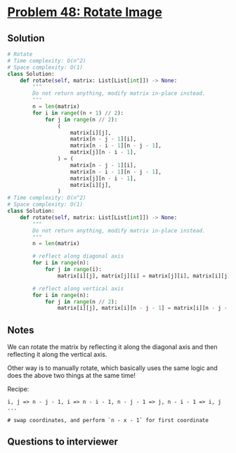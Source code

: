 # [Problem 48: Rotate Image](https://leetcode.com/problems/rotate-image/)

## Solution

```py
# Rotate
# Time complexity: O(n^2)
# Space complexity: O(1)
class Solution:
    def rotate(self, matrix: List[List[int]]) -> None:
        """
        Do not return anything, modify matrix in-place instead.
        """
        n = len(matrix)
        for i in range((n + 1) // 2):
            for j in range(n // 2):
                (
                    matrix[i][j],
                    matrix[n - j - 1][i],
                    matrix[n - i - 1][n - j - 1],
                    matrix[j][n - i - 1],
                ) = (
                    matrix[n - j - 1][i],
                    matrix[n - i - 1][n - j - 1],
                    matrix[j][n - i - 1],
                    matrix[i][j],
                )
# Time complexity: O(n^2)
# Space complexity: O(1)
class Solution:
    def rotate(self, matrix: List[List[int]]) -> None:
        """
        Do not return anything, modify matrix in-place instead.
        """
        n = len(matrix)

        # reflect along diagonal axis
        for i in range(n):
            for j in range(i):
                matrix[i][j], matrix[j][i] = matrix[j][i], matrix[i][j]

        # reflect along vertical axis
        for i in range(n):
            for j in range(n // 2):
                matrix[i][j], matrix[i][n - j - 1] = matrix[i][n - j - 1], matrix[i][j]
```

## Notes

We can rotate the matrix by reflecting it along the diagonal axis and then reflecting it along the vertical axis.

Other way is to manually rotate, which basically uses the same logic and does the above two things at the same time!

Recipe:

```
i, j => n - j - 1, i => n - i - 1, n - j - 1 => j, n - i - 1 => i, j ...

# swap coordinates, and perform `n - x - 1` for first coordinate
```

## Questions to interviewer

